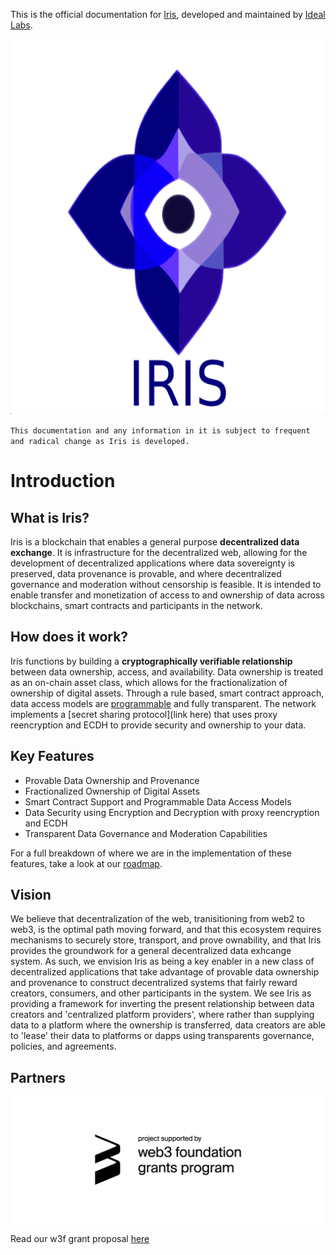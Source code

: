 This is the official documentation for [Iris](https://github.com/ideal-lab5/iris), developed and maintained by [Ideal Labs](https://idealabs.network).


<p align="center">
  <img width="600" height="600" src="./resources/iris_logo_small.png">
</p>


`This documentation and any information in it is subject to frequent and radical change as Iris is developed.`

# Introduction

## What is Iris?

Iris is a blockchain that enables a general purpose **decentralized data exchange**. It is infrastructure for the decentralized web, allowing for the development of decentralized applications where data sovereignty is preserved, data provenance is provable, and where decentralized governance and moderation without censorship is feasible. It is intended to enable transfer and monetization of access to and ownership of data across blockchains, smart contracts and participants in the network. 

## How does it work?

Iris functions by building a **cryptographically verifiable relationship** between data ownership, access, and availability. Data ownership is treated as an on-chain asset class, which allows for the fractionalization of ownership of digital assets. Through a rule based, smart contract approach, data access models are [programmable](./contracts/composable_access_rules.md) and fully transparent. The network implements a [secret sharing protocol](link here) that uses proxy reencryption and ECDH to provide security and ownership to your data. 

## Key Features

- Provable Data Ownership and Provenance
- Fractionalized Ownership of Digital Assets
- Smart Contract Support and Programmable Data Access Models
- Data Security using Encryption and Decryption with proxy reencryption and ECDH
- Transparent Data Governance and Moderation Capabilities

For a full breakdown of where we are in the implementation of these features, take a look at our [roadmap](./quickstart/development_status.md).

## Vision

We believe that decentralization of the web, tranisitioning from web2 to web3, is the optimal path moving forward, and that this ecosystem requires mechanisms to securely store, transport, and prove ownability, and that Iris provides the groundwork for a general decentralized data exhcange system. As such, we envision Iris as being a key enabler in a new class of decentralized applications that take advantage of provable data ownership and provenance to construct decentralized systems that fairly reward creators, consumers, and other participants in the system. We see Iris as providing a framework for inverting the present relationship between data creators and 'centralized platform providers', where rather than supplying data to a platform where the ownership is transferred, data creators are able to 'lease' their data to platforms or dapps using transparents governance, policies, and agreements.

## Partners

![sponsored by web3 foundation](./resources/web3_foundation_grants_badge_black.png)

Read our w3f grant proposal [here](https://github.com/w3f/Grants-Program/blob/master/applications/iris_followup.md)
